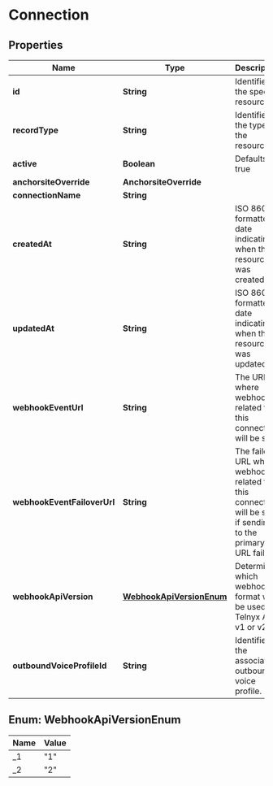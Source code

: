 

# Connection


## Properties

| Name | Type | Description | Notes |
|------------ | ------------- | ------------- | -------------|
|**id** | **String** | Identifies the specific resource. |  [optional] |
|**recordType** | **String** | Identifies the type of the resource. |  [optional] |
|**active** | **Boolean** | Defaults to true |  [optional] |
|**anchorsiteOverride** | **AnchorsiteOverride** |  |  [optional] |
|**connectionName** | **String** |  |  [optional] |
|**createdAt** | **String** | ISO 8601 formatted date indicating when the resource was created. |  [optional] |
|**updatedAt** | **String** | ISO 8601 formatted date indicating when the resource was updated. |  [optional] |
|**webhookEventUrl** | **String** | The URL where webhooks related to this connection will be sent. |  [optional] |
|**webhookEventFailoverUrl** | **String** | The failover URL where webhooks related to this connection will be sent if sending to the primary URL fails. |  [optional] |
|**webhookApiVersion** | [**WebhookApiVersionEnum**](#WebhookApiVersionEnum) | Determines which webhook format will be used, Telnyx API v1 or v2. |  [optional] |
|**outboundVoiceProfileId** | **String** | Identifies the associated outbound voice profile. |  [optional] |



## Enum: WebhookApiVersionEnum

| Name | Value |
|---- | -----|
| _1 | &quot;1&quot; |
| _2 | &quot;2&quot; |



